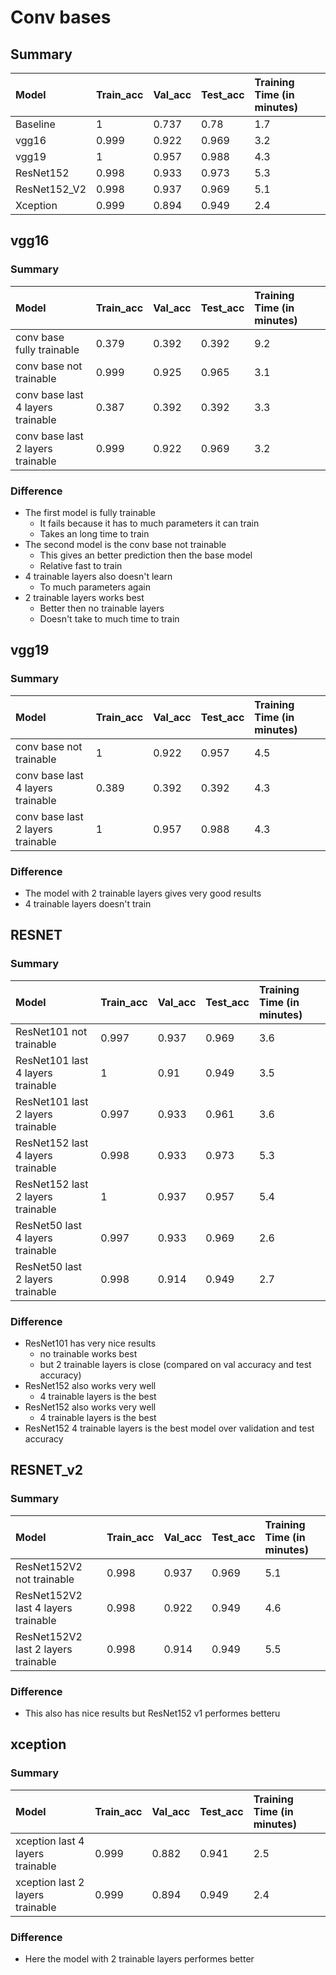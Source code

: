 # Conv bases
## Summary

| Model        | Train_acc | Val_acc | Test_acc | Training Time (in minutes) |
| :----------- | :-------- | :------ | :------- | :------------------------- |
| Baseline     | 1         | 0.737   | 0.78     | 1.7                        |
| vgg16        | 0.999     | 0.922   | 0.969    | 3.2                        |
| vgg19        | 1         | 0.957   | 0.988    | 4.3                        |
| ResNet152    | 0.998     | 0.933   | 0.973    | 5.3                        |
| ResNet152_V2 | 0.998     | 0.937   | 0.969    | 5.1                        |
| Xception     | 0.999     | 0.894   | 0.949    | 2.4                        |



## vgg16
### Summary

| Model                             | Train_acc | Val_acc | Test_acc | Training Time (in minutes) |
| :-------------------------------- | :-------- | :------ | :------- | :------------------------- |
| conv base fully trainable         | 0.379     | 0.392   | 0.392    | 9.2                        |
| conv base not trainable           | 0.999     | 0.925   | 0.965    | 3.1                        |
| conv base last 4 layers trainable | 0.387     | 0.392   | 0.392    | 3.3                        |
| conv base last 2 layers trainable | 0.999     | 0.922   | 0.969    | 3.2                        |


### Difference

- The first model is fully trainable
  - It fails because it has to much parameters it can train
  - Takes an long time to train
- The second model is the conv base not trainable
  - This gives an better prediction then the base model
  - Relative fast to train
- 4 trainable layers also doesn't learn
  - To much parameters again
- 2 trainable layers works best
  - Better then no trainable layers
  - Doesn't take to much time to train


## vgg19
### Summary

| Model                             | Train_acc | Val_acc | Test_acc | Training Time (in minutes) |
| :-------------------------------- | :-------- | :------ | :------- | :------------------------- |
| conv base not trainable           | 1         | 0.922   | 0.957    | 4.5                        |
| conv base last 4 layers trainable | 0.389     | 0.392   | 0.392    | 4.3                        |
| conv base last 2 layers trainable | 1         | 0.957   | 0.988    | 4.3                        |


### Difference

- The model with 2 trainable layers gives very good results
- 4 trainable layers doesn't train
## RESNET
### Summary

| Model                             | Train_acc | Val_acc | Test_acc | Training Time (in minutes) |
| :-------------------------------- | :-------- | :------ | :------- | :------------------------- |
| ResNet101 not trainable           | 0.997     | 0.937   | 0.969    | 3.6                        |
| ResNet101 last 4 layers trainable | 1         | 0.91    | 0.949    | 3.5                        |
| ResNet101 last 2 layers trainable | 0.997     | 0.933   | 0.961    | 3.6                        |
| ResNet152 last 4 layers trainable | 0.998     | 0.933   | 0.973    | 5.3                        |
| ResNet152 last 2 layers trainable | 1         | 0.937   | 0.957    | 5.4                        |
| ResNet50 last 4 layers trainable  | 0.997     | 0.933   | 0.969    | 2.6                        |
| ResNet50 last 2 layers trainable  | 0.998     | 0.914   | 0.949    | 2.7                        |

### Difference
- ResNet101 has very nice results
  - no trainable works best
  - but 2 trainable layers is close (compared on val accuracy and test accuracy)
- ResNet152 also works very well
  - 4 trainable layers is the best
- ResNet152 also works very well
  - 4 trainable layers is the best
- ResNet152 4 trainable layers is the best model over validation and test accuracy

## RESNET_v2
### Summary

| Model                               | Train_acc | Val_acc | Test_acc | Training Time (in minutes) |
| :---------------------------------- | :-------- | :------ | :------- | :------------------------- |
| ResNet152V2 not trainable           | 0.998     | 0.937   | 0.969    | 5.1                        |
| ResNet152V2 last 4 layers trainable | 0.998     | 0.922   | 0.949    | 4.6                        |
| ResNet152V2 last 2 layers trainable | 0.998     | 0.914   | 0.949    | 5.5                        |


### Difference
- This also has nice results but ResNet152 v1 performes betteru
## xception
### Summary

| Model                            | Train_acc | Val_acc | Test_acc | Training Time (in minutes) |
| :------------------------------- | :-------- | :------ | :------- | :------------------------- |
| xception last 4 layers trainable | 0.999     | 0.882   | 0.941    | 2.5                        |
| xception last 2 layers trainable | 0.999     | 0.894   | 0.949    | 2.4                        |

### Difference

- Here the model with 2 trainable layers performes better